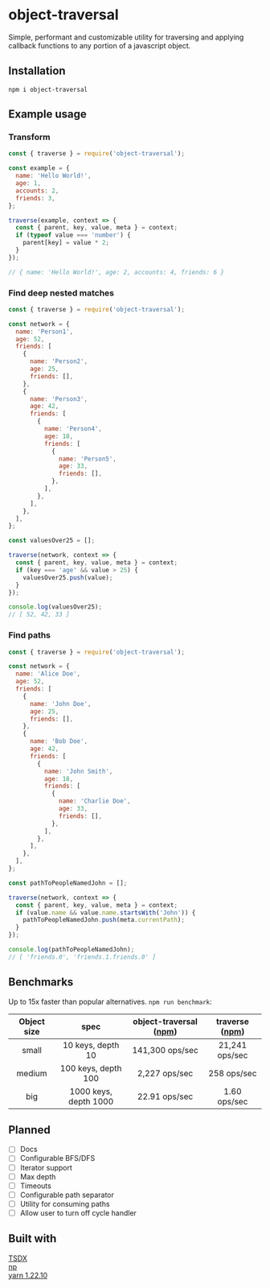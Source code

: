 # object-traversal

Simple, performant and customizable utility for traversing and applying callback functions to any portion of a javascript object.

## Installation

    npm i object-traversal

## Example usage

### Transform

```javascript
const { traverse } = require('object-traversal');

const example = {
  name: 'Hello World!',
  age: 1,
  accounts: 2,
  friends: 3,
};

traverse(example, context => {
  const { parent, key, value, meta } = context;
  if (typeof value === 'number') {
    parent[key] = value * 2;
  }
});

// { name: 'Hello World!', age: 2, accounts: 4, friends: 6 }
```

### Find deep nested matches

```javascript
const { traverse } = require('object-traversal');

const network = {
  name: 'Person1',
  age: 52,
  friends: [
    {
      name: 'Person2',
      age: 25,
      friends: [],
    },
    {
      name: 'Person3',
      age: 42,
      friends: [
        {
          name: 'Person4',
          age: 18,
          friends: [
            {
              name: 'Person5',
              age: 33,
              friends: [],
            },
          ],
        },
      ],
    },
  ],
};

const valuesOver25 = [];

traverse(network, context => {
  const { parent, key, value, meta } = context;
  if (key === 'age' && value > 25) {
    valuesOver25.push(value);
  }
});

console.log(valuesOver25);
// [ 52, 42, 33 ]
```

### Find paths

```javascript
const { traverse } = require('object-traversal');

const network = {
  name: 'Alice Doe',
  age: 52,
  friends: [
    {
      name: 'John Doe',
      age: 25,
      friends: [],
    },
    {
      name: 'Bob Doe',
      age: 42,
      friends: [
        {
          name: 'John Smith',
          age: 18,
          friends: [
            {
              name: 'Charlie Doe',
              age: 33,
              friends: [],
            },
          ],
        },
      ],
    },
  ],
};

const pathToPeopleNamedJohn = [];

traverse(network, context => {
  const { parent, key, value, meta } = context;
  if (value.name && value.name.startsWith('John')) {
    pathToPeopleNamedJohn.push(meta.currentPath);
  }
});

console.log(pathToPeopleNamedJohn);
// [ 'friends.0', 'friends.1.friends.0' ]
```

## Benchmarks

Up to 15x faster than popular alternatives. `npm run benchmark`:

| Object size |         spec          | object-traversal ([npm](https://www.npmjs.com/package/object-traversal)) | traverse ([npm](https://www.npmjs.com/package/traverse)) |
| :---------: | :-------------------: | :----------------------------------------------------------------------: | :------------------------------------------------------: |
|    small    |   10 keys, depth 10   |                             141,300 ops/sec                              |                      21,241 ops/sec                      |
|   medium    |  100 keys, depth 100  |                              2,227 ops/sec                               |                       258 ops/sec                        |
|     big     | 1000 keys, depth 1000 |                              22.91 ops/sec                               |                       1.60 ops/sec                       |

## Planned

- [ ] Docs
- [ ] Configurable BFS/DFS
- [ ] Iterator support
- [ ] Max depth
- [ ] Timeouts
- [ ] Configurable path separator
- [ ] Utility for consuming paths
- [ ] Allow user to turn off cycle handler

## Built with

[TSDX](https://github.com/formium/tsdx)<br>
[np](https://github.com/sindresorhus/np)<br>
[yarn 1.22.10](https://yarnpkg.com/)
